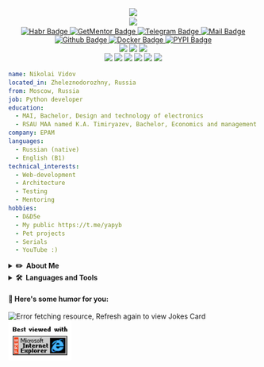 <img src="https://komarev.com/ghpvc/?username=Niccolum&style=flat&color=blue" alt="" align="right"/>
<div id="header" align="center">
  <div><a href="https://github.com/PiyushSuthar/github-readme-quotes"><img src="https://quotes-github-readme.vercel.app/api?type=horizontal&theme=light"/></a></div>
  <div><a href="https://git.io/typing-svg">
    <img src="https://readme-typing-svg.herokuapp.com/?lines=Hello,+World!+👋;&center=true&vCenter=true&size=40&color=3F57D2">
  </a></div>
  
  <div id="badges">
    <a href="https://habr.com/ru/users/Niccolum/">
      <img src="https://img.shields.io/badge/-habr-79a1b6?logo=Habr&style=for-the-badge&logoColor=white" alt="Habr Badge"/>
    </a>
    <a href="https://getmentor.dev/mentor/nikolay-vidov-327">
      <img src="https://img.shields.io/static/v1?label=get&message=mentor&colorA=0e1c35&style=for-the-badge&colorB=ff7946" alt="GetMentor Badge"/>
    </a>
    <a href="https://t.me/Niccolum">
      <img src="https://img.shields.io/badge/-telegram-blue?logo=Telegram&style=for-the-badge&logoColor=white" alt="Telegram Badge"/>
    </a>
    <a href="mailto:lastsal93@gmail.com">
      <img src="https://img.shields.io/badge/-lastsal93-c14438?style=for-the-badge&logo=Gmail&logoColor=white&link=mailto:lastsal93@gmail.com" alt="Mail Badge"/>
    </a>
    <a href="https://github.com/Niccolum/">
      <img src="https://img.shields.io/badge/-Github-181717?logo=Github&style=for-the-badge&logoColor=white" alt="Github Badge"/>
    </a>
    <a href="https://hub.docker.com/u/niccolum">
      <img src="https://img.shields.io/badge/-Docker-white?logo=Docker&style=for-the-badge&logoColor=1372b3" alt="Docker Badge"/>
    </a>
    <a href="https://pypi.org/user/Niccolum/">
      <img src="https://img.shields.io/badge/-PyPI-ffffff?logo=PyPI&style=for-the-badge" alt="PYPI Badge"/>
    </a>
  </div>
  <div id="dnd-badges">
    <a href="#"><img src="https://img.shields.io/badge/race-human-lightgrey?style=for-the-badge" /></a>
    <a href="#"><img src="https://img.shields.io/badge/class-developer-lightgrey?style=for-the-badge" /></a>
    <a href="#"><img src="https://img.shields.io/badge/level-29-lightgrey?style=for-the-badge" /></a>
  </div>
  <div id="dnd-character-badges">
    <a href="#"><img src="https://img.shields.io/badge/Strength-8-red?style=for-the-badge" /></a>
    <a href="#"><img src="https://img.shields.io/badge/Dexterity-9-red?style=for-the-badge" /></a>
    <a href="#"><img src="https://img.shields.io/badge/Constitution-10-orange?style=for-the-badge" /></a>
    <a href="#"><img src="https://img.shields.io/badge/Intelligence-12-blue?style=for-the-badge" /></a>
    <a href="#"><img src="https://img.shields.io/badge/Wisdom-11-yellow?style=for-the-badge" /></a>
    <a href="#"><img src="https://img.shields.io/badge/Charisma-12-blue?style=for-the-badge" /></a>
  </div>
  
</div>

```yaml
name: Nikolai Vidov
located_in: Zheleznodorozhny, Russia
from: Moscow, Russia
job: Python developer
education:
  - MAI, Bachelor, Design and technology of electronics
  - RSAU MAA named K.A. Timiryazev, Bachelor, Economics and management at the enterprise
company: EPAM
languages:
  - Russian (native)
  - English (B1)
technical_interests: 
  - Web-development
  - Architecture
  - Testing
  - Mentoring
hobbies: 
  - D&D5e
  - My public https://t.me/yapyb
  - Pet projects
  - Serials
  - YouTube :)
```

<details>
  <summary><b>✏️&nbsp;&nbsp;About&nbsp;Me</b></summary>
  <br/>

  <img src='https://raw.githubusercontent.com/Niccolum/Niccolum/main/assets/Monkey_Kid_Coding.gif' align="left">

I am a Python Developer with 5+ years of experience in developing enterprise applications and open-source software.

- [New Security Technologies](https://www.newinfosec.ru/) - I helped with the support and creation of realtime traffic audit applications for private and state corporations, 1,5+ years

- [EPAM](https://www.epam-group.ru/) - I worked with 3 project last 3+ year, where I was analytic, mentor, speaker, tester, devops, team lead and, of course, python developer.

I also contribute to a lot of community open-source projects and libraries. Some of them - [Elastic APM](https://github.com/elastic/apm-agent-python), [aiohttp apispec](https://github.com/maximdanilchenko/aiohttp-apispec), [FastAPI](https://github.com/tiangolo/fastapi), [Starlette](https://github.com/encode/starlette), [python-dotenv](https://github.com/theskumar/python-dotenv), etc. I strongly believe that the true value of open-source is not just the code, it's the community around it.

  <img src="https://github-readme-stats.vercel.app/api?username=Niccolum&show_icons=true&count_private=true" alt="Niccolum" align="center"/>
</details> 

<details>
  <summary><b>🛠️&nbsp;&nbsp;Languages&nbsp;and&nbsp;Tools</b></summary>
  <br/>
  
  ![Niccolum stats](https://github-readme-stats.vercel.app/api/top-langs?username=Niccolum&layout=compact)
  
  #### 👨‍💻 Programming languages
  
  <a href="#"><img src="https://img.shields.io/badge/python-★★★-edac12?labelColor=3776AB&logo=Python&style=for-the-badge&logoColor=white" alt="Python" /></a>
  <a href="#"><img src="https://img.shields.io/badge/bash-★★★-lightgrey?labelColor=black&logo=GNU Bash&style=for-the-badge&logoColor=white" alt="bash" /></a>
  <a href="#"><img src="https://img.shields.io/badge/html5-★☆☆-lightgrey?labelColor=white&logo=HTML5&style=for-the-badge&logoColor=e54c21" alt="HTML" /></a>
  <a href="#"><img src="https://img.shields.io/badge/css3-★☆☆-lightgrey?labelColor=white&logo=CSS3&style=for-the-badge&logoColor=0d73b7" alt="CSS" /></a>
  <a href="#"><img src="https://img.shields.io/badge/javascript-★★☆-lightgrey?labelColor=F7DF1E&logo=JavaScript&style=for-the-badge&logoColor=black" alt="CSS" /></a>
  <a href="#"><img src="https://img.shields.io/badge/typescript-★☆☆-lightgrey?labelColor=3178c6&logo=TypeScript&style=for-the-badge&logoColor=white" alt="JS" /></a>
  
  #### 🧰 Frameworks and libraries
  
  <a href="#"><img src="https://img.shields.io/badge/flask-★★★-edac12?logo=Flask&style=for-the-badge&labelColor=000000" alt="flask" /></a>
  <a href="#"><img src="https://img.shields.io/badge/Django-★★★-edac12?logo=Django&style=for-the-badge&labelColor=092E20" alt="django" /></a>
  <a href="#"><img src="https://img.shields.io/badge/aiohttp-★★★-edac12?logo=AIOHTTP&style=for-the-badge&logoColor=285bb5&labelColor=white" alt="aiohttp" /></a>
  <a href="#"><img src="https://img.shields.io/badge/FastAPI-★★★-edac12?logo=FastAPI&style=for-the-badge&logoColor=009688&labelColor=white" alt="fastapi" /></a>
  <a href="#"><img src="https://img.shields.io/badge/Pandas-★★★-edac12?logo=pandas&style=for-the-badge&labelColor=0b0153" alt="pandas" /></a>
  <a href="#"><img src="https://img.shields.io/badge/NumPy-★★☆-lightgrey?logo=NumPy&style=for-the-badge&labelColor=4c78d0" alt="numpy" /></a>
  <a href="#"><img src="https://img.shields.io/badge/SQLAlchemy-★★★-lightgrey?labelColor=3776AB&logo=Python&style=for-the-badge&logoColor=white" alt="sqlalchemy" /></a>
  <a href="#"><img src="https://img.shields.io/badge/pytest-★★★-edac12?labelColor=white&logo=Pytest&style=for-the-badge&logoColor=blue" alt="pytest" /></a>
  <a href="#"><img src="https://img.shields.io/badge/selenium-★★★-lightgrey?labelColor=white&logo=Selenium&style=for-the-badge&logoColor=00b500" alt="selenium"/> </a>
  <a href="#"><img src="https://img.shields.io/badge/Vue-★☆☆-lightgrey?labelColor=F7DF1E&logo=Vue.js&style=for-the-badge&logoColor=3fb984" alt="Vue" /></a>
  
  #### 🗄️ Databases and cloud hosting
  
  <a href="#"><img src="https://img.shields.io/badge/Google&nbsp;cloud-★☆☆-lightgrey?labelColor=0886c0&logo=Google Cloud&style=for-the-badge&logoColor=white" alt="gcp"/></a>
  <a href="#"><img src="https://img.shields.io/badge/MongoDB-★★☆-lightgrey?labelColor=white&logo=MongoDB&style=for-the-badge&logoColor=148831" alt="mongodb" /></a>
  <a href="#"><img src="https://img.shields.io/badge/PostgreSQL-★★★-edac12?labelColor=336791&logo=PostgreSQL&style=for-the-badge&logoColor=white" alt="postgresql" /></a>
  <a href="#"><img src="https://img.shields.io/badge/Redis-★★☆-lightgrey?labelColor=d9281a&logo=Redis&style=for-the-badge&logoColor=white" alt="redis"/></a>
  <a href="#"><img src="https://img.shields.io/badge/SQLite-★★★-edac12?labelColor=white&logo=SQLite&style=for-the-badge&logoColor=0681cd" alt="sqlite" /></a>
  
  #### 💻 Software and tools
  
  <a href="#"><img src="https://img.shields.io/badge/Linux-★★★-lightgrey?labelColor=white&logo=Linux&style=for-the-badge&logoColor=black" alt="linux"/></a>
  <a href="#"><img src="https://img.shields.io/badge/Debian-★★★-edac12?labelColor=white&logo=Debian&style=for-the-badge&logoColor=a9002c" alt="debian"/></a>
  <a href="#"><img src="https://img.shields.io/badge/Docker-★★★-edac12?labelColor=white&logo=Docker&style=for-the-badge&logoColor=029ded" alt="docker"/></a>
  <a href="#"><img src="https://img.shields.io/badge/Elasticsearch-★☆☆-lightgrey?labelColor=white&logo=Elasticsearch&style=for-the-badge&logoColor=black" alt="elasticsearch"/></a>
  <a href="#"><img src="https://img.shields.io/badge/Jenkins-★★☆-lightgrey?labelColor=white&logo=Jenkins&style=for-the-badge&logoColor=black" alt="jenkins"/></a>
  <a href="#"><img src="https://img.shields.io/badge/Kubernetes-★☆☆-lightgrey?labelColor=white&logo=Kubernetes&style=for-the-badge&logoColor=2f6ee6" alt="kubernetes"/></a>
  <a href="#"><img src="https://img.shields.io/badge/VSCode-★★★-edac12?labelColor=white&logo=Visual Studio Code&style=for-the-badge&logoColor=23acf2" alt="VSCode"/></a>
  <a href="#"><img src="https://img.shields.io/badge/PyCharm-★★★-lightgrey?labelColor=white&logo=PyCharm&style=for-the-badge&logoColor=black" alt="PyCharm"/></a>
  <a href="#"><img src="https://img.shields.io/badge/Git-★★★-lightgrey?labelColor=F05032&logo=Git&style=for-the-badge&logoColor=white" alt="git"/></a>
  <a href="#"><img src="https://img.shields.io/badge/Github-★★★-edac12?labelColor=181717&logo=Github&style=for-the-badge&logoColor=white" alt="github"/></a>
  <a href="#"><img src="https://img.shields.io/badge/GitLab-★★☆-lightgrey?labelColor=white&logo=GitLab&style=for-the-badge&logoColor=white" alt="gitlab"/></a>
  <a href="#"><img src="https://img.shields.io/badge/Confluence-★★★-edac12?labelColor=white&logo=Confluence&style=for-the-badge&logoColor=0654d9" alt="confluence"/></a>
  <a href="#"><img src="https://img.shields.io/badge/Jira-★★★-lightgrey?labelColor=white&logo=Jira&style=for-the-badge&logoColor=0654d9" alt="jira"/></a>
</details> 

#### 💬 Here's some humor for you:

<img src="https://readme-jokes.vercel.app/api" alt="Error fetching resource, Refresh again to view Jokes Card" />
<img src="https://raw.githubusercontent.com/Niccolum/Niccolum/main/assets/ie.jpg" alt="Best viewed with Microsoft Internet Explorer" width="128">
